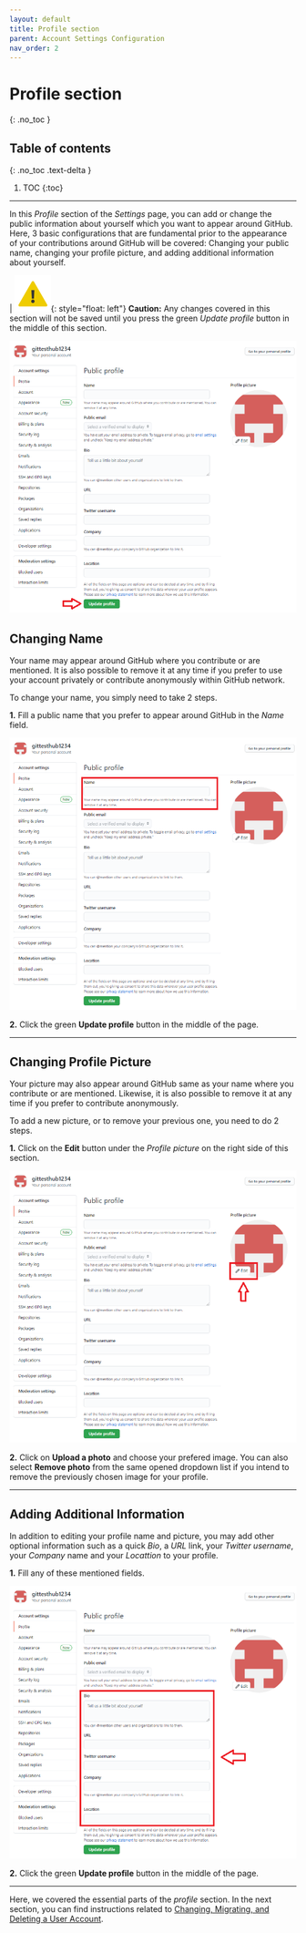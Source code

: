 ```yaml
---
layout: default
title: Profile section
parent: Account Settings Configuration
nav_order: 2
---
```


# Profile section
{: .no_toc }

## Table of contents
{: .no_toc .text-delta }

1. TOC
{:toc}

---

In this _Profile_ section of the _Settings_ page, you can add or change the public information about yourself which you want to appear around GitHub. Here, 3 basic configurations that are fundamental prior to the appearance of your contributions around GitHub will be covered: Changing your public name, changing your profile picture, and adding additional information about yourself.

|   !["Caution Symbol"](https://github.com/orion13579/COMM-2216-SetE-Group6/blob/gh-pages/assets/images/Caution.png?raw=true){: style="float: left"} **Caution:** Any changes covered in this section will not be saved until you press the green _Update profile_ button in the middle of this section.

!["Press Update profile button to save changes"](https://github.com/orion13579/COMM-2216-SetE-Group6/blob/gh-pages/assets/images/PressUpdateProfile.png?raw=true)

## Changing Name

Your name may appear around GitHub where you contribute or are mentioned. It is also possible to remove it at any time if you prefer to use your account privately or contribute anonymously within GitHub network.

To change your name, you simply need to take 2 steps.

**1.** Fill a public name that you prefer to appear around GitHub in the _Name_ field.

!["Changing Public Name"](https://github.com/orion13579/COMM-2216-SetE-Group6/blob/gh-pages/assets/images/EditName.png?raw=true)

**2.** Click the green **Update profile** button in the middle of the page.

---

## Changing Profile Picture

Your picture may also appear around GitHub same as your name where you contribute or are mentioned. Likewise, it is also possible to remove it at any time if you prefer to contribute anonymously.

To add a new picture, or to remove your previous one, you need to do 2 steps.

**1.** Click on the **Edit** button under the _Profile picture_ on the right side of this section.

!["Edit Profile picture"](https://github.com/orion13579/COMM-2216-SetE-Group6/blob/gh-pages/assets/images/EditProfilePicture.png?raw=true)

**2.** Click on **Upload a photo** and choose your prefered image. You can also select **Remove photo** from the same opened dropdown list if you intend to remove the previously chosen image for your profile.

---

## Adding Additional Information

In addition to editing your profile name and picture, you may add other optional information such as a quick _Bio_, a _URL_ link, your _Twitter username_, your _Company_ name and your _Locattion_ to your profile.

**1.** Fill any of these mentioned fields.

!["Edit Profile info"](https://github.com/orion13579/COMM-2216-SetE-Group6/blob/gh-pages/assets/images/EditAdditionalInfo.png?raw=true)

**2.** Click the green **Update profile** button in the middle of the page.

---

Here, we covered the essential parts of the _profile_ section. In the next section, you can find instructions related to  [Changing, Migrating, and Deleting a User Account](https://orion13579.github.io/COMM-2216-SetE-Group6/docs/ui-components/line-nos/).